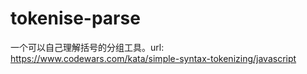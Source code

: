 # tokenise-parse
一个可以自己理解括号的分组工具。url:   https://www.codewars.com/kata/simple-syntax-tokenizing/javascript
